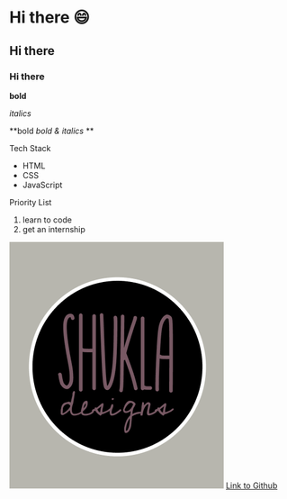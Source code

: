 # Hi there :smile:

## Hi there

### Hi there

**bold**

*italics*

**bold *bold & italics* **

Tech Stack
* HTML
* CSS
* JavaScript

Priority List
1. learn to code
2. get an internship

![logo](./shukla_designs_logo.png)
[Link to Github](https://github.com/sguntuka123/sguntuka123/edit/main/README.md)
